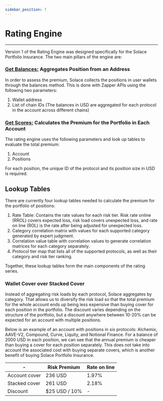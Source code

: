 ```yaml
---
sidebar_position: 7
---
```




# Rating Engine
---

Version 1 of the Rating Engine was designed specifically for the Solace Portfolio Insurance. The two main pillars of the engine are:

### [<u>Get Balances:</u>](https://github.com/solace-fi/solace-risk-api/tree/main/api/balances) Aggregates Position from an Address

In order to assess the premium, Solace collects the positions in user wallets through the balances method. This is done with Zapper APIs using the following two parameters:  

1. Wallet address
2. List of chain IDs (The balances in USD are aggregated for each protocol in the account across different chains)

### [<u>Get Scores:</u>](https://github.com/solace-fi/solace-risk-api/tree/main/api/scores) Calculates the Premium for the Portfolio in Each Account

The rating engine uses the following parameters and look up tables to evaluate the total premium: 

1. Account
2. Positions

For each position, the unique ID of the protocol and its position size in USD is required.

## Lookup Tables

There are currently four lookup tables needed to calculate the premium for the portfolio of positions:

1. Rate Table: Contains the rate values for each risk tier. Risk rate online (RROL) covers expected loss, risk load covers unexpected loss, and  rate on line (ROL) is the rate after being adjusted for unexpected loss.
2. Category correlation matrix with values for each supported category generated by expert judgment.
3. Correlation value table with correlation values to generate correlation matrices for each category separately.
4. Protocol tier map that lists all of the supported protocols, as well as their category and risk tier ranking.

Together, these lookup tables form the main components of the rating series.

### Wallet Cover over Stacked Cover

Instead of aggregating risk loads by each protocol, Solace aggregates by category. That allows us to diversify the risk load so that the total premium for the whole account ends up being less expensive than buying cover for each position in the portfolio. The discount varies depending on the structure of the portfolio, but a discount anywhere between 10-20% can be expected for an account with multiple positions.


Below is an example of an account with positions in six protocols: Alchemix, AAVE-V2, Compound, Curve, Liquity, and Notional Finance. For a balance of 2000 USD in each position, we can see that the annual premium is cheaper than buying a cover for each position separately. This does not take into account the associated cost with buying separate covers, which is another benefit of buying Solace Portfolio Insurance.

| - | Risk Premium | Rate on line |
|---|--------------|--------------|
| Account cover | 236 USD | 1.97% |
| Stacked cover | 261 USD | 2.18% |
| Discount 	| $25 USD / 10% | - |
